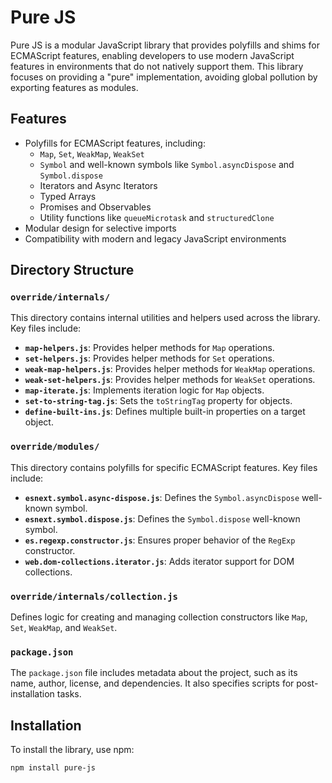 # Pure JS

Pure JS is a modular JavaScript library that provides polyfills and shims for ECMAScript features, enabling developers to use modern JavaScript features in environments that do not natively support them. This library focuses on providing a "pure" implementation, avoiding global pollution by exporting features as modules.

## Features

- Polyfills for ECMAScript features, including:
  - `Map`, `Set`, `WeakMap`, `WeakSet`
  - `Symbol` and well-known symbols like `Symbol.asyncDispose` and `Symbol.dispose`
  - Iterators and Async Iterators
  - Typed Arrays
  - Promises and Observables
  - Utility functions like `queueMicrotask` and `structuredClone`
- Modular design for selective imports
- Compatibility with modern and legacy JavaScript environments

## Directory Structure

### `override/internals/`
This directory contains internal utilities and helpers used across the library. Key files include:

- **`map-helpers.js`**: Provides helper methods for `Map` operations.
- **`set-helpers.js`**: Provides helper methods for `Set` operations.
- **`weak-map-helpers.js`**: Provides helper methods for `WeakMap` operations.
- **`weak-set-helpers.js`**: Provides helper methods for `WeakSet` operations.
- **`map-iterate.js`**: Implements iteration logic for `Map` objects.
- **`set-to-string-tag.js`**: Sets the `toStringTag` property for objects.
- **`define-built-ins.js`**: Defines multiple built-in properties on a target object.

### `override/modules/`
This directory contains polyfills for specific ECMAScript features. Key files include:

- **`esnext.symbol.async-dispose.js`**: Defines the `Symbol.asyncDispose` well-known symbol.
- **`esnext.symbol.dispose.js`**: Defines the `Symbol.dispose` well-known symbol.
- **`es.regexp.constructor.js`**: Ensures proper behavior of the `RegExp` constructor.
- **`web.dom-collections.iterator.js`**: Adds iterator support for DOM collections.

### `override/internals/collection.js`
Defines logic for creating and managing collection constructors like `Map`, `Set`, `WeakMap`, and `WeakSet`.

### `package.json`
The `package.json` file includes metadata about the project, such as its name, author, license, and dependencies. It also specifies scripts for post-installation tasks.

## Installation

To install the library, use npm:

```sh
npm install pure-js